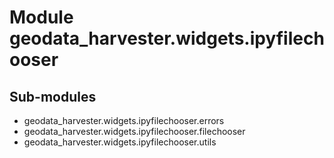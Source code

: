 Module geodata_harvester.widgets.ipyfilechooser
===============================================

Sub-modules
-----------
* geodata_harvester.widgets.ipyfilechooser.errors
* geodata_harvester.widgets.ipyfilechooser.filechooser
* geodata_harvester.widgets.ipyfilechooser.utils